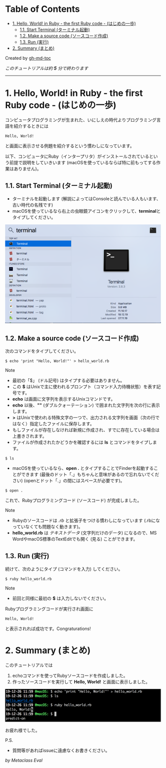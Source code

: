 
Table of Contents
=================

* [1\. Hello, World\! in Ruby \- the first Ruby code \- (はじめの一歩)](#1-hello-world-in-ruby---the-first-ruby-code---%E3%81%AF%E3%81%98%E3%82%81%E3%81%AE%E4%B8%80%E6%AD%A9)
  * [1\.1\. Start Terminal (ターミナル起動)](#11-start-terminal-%E3%82%BF%E3%83%BC%E3%83%9F%E3%83%8A%E3%83%AB%E8%B5%B7%E5%8B%95)
  * [1\.2\. Make a source code (ソースコード作成)](#12-make-a-source-code-%E3%82%BD%E3%83%BC%E3%82%B9%E3%82%B3%E3%83%BC%E3%83%89%E4%BD%9C%E6%88%90)
  * [1\.3\. Run (実行)](#13-run-%E5%AE%9F%E8%A1%8C)
* [2\. Summary (まとめ)](#2-summary-%E3%81%BE%E3%81%A8%E3%82%81)

Created by [gh-md-toc](https://github.com/ekalinin/github-markdown-toc.go)

*このチュートリアルは約 **5** 分で終わります*

----
# 1. Hello, World! in Ruby - the first Ruby code - (はじめの一歩)

コンピュータプログラミングが生まれた、いにしえの時代よりプログラミング言語を紹介するときには

```
Hello, World!
```

と画面に表示させる例題を紹介するという慣わしになっています。

以下、コンピュータにRuby（インタープリタ）がインストールされているという前提で説明をしていきいます (macOSを使っているならば特に前もってする作業はありません)。

## 1.1. Start Terminal (ターミナル起動)

* ターミナルを起動します (解説によってはConsoleと読んでいる人もいます、古い時代の名残です)
* macOSを使っているなら右上の虫眼鏡アイコンをクリックして、**terminal**とタイプしてください。

![terminal](https://github.com/metaclass-eval/ruby_programming/blob/master/png/terminal.png)

## 1.2. Make a source code (ソースコード作成)

次のコマンドをタイプしてください。

```
$ echo 'print "Hello, World!"' > hello_world.rb
```

Note
* 最初の「$」 (ドル記号) はタイプする必要はありません。
* この **$** はUnixで主に使われるプロンプト（コマンド入力待機状態）を表す記号です。
* **echo** は画面に文字列を表示するUnixコマンドです。
* **echo** 以後、**""** (ダブルクォーテーション) で囲まれた文字列を次の行に表示します。
* **>** はUnixで使われる特殊文字の一つで、出力される文字列を画面（次の行ではなく）指定したファイルに保存します。
* もしファイルが存在しなければ新規に作成され、すでに存在している場合は上書きされます。
* ファイルが作成されたかどうかを確認するには **ls** とコマンドをタイプします。

```
$ ls
```

* macOSを使っているなら、**open .** とタイプすることでFinderを起動することができます (最後のドット「.」もちゃんと意味があるので忘れないでください) (openとドット「.」の間にはスペースが必要です)。

```
$ open .
```

これで、Rubyプログラミングコード (ソースコード) が完成しました。

Note
* Rubyのソースコードは *.rb* と拡張子をつける慣わしになっています (.rbになっていなくても問題なく動きます)。
* **hello_world.rb** は *テキストデータ* (文字列だけのデータ) になるので、MS WordやmacOS標準のTextEditでも開く (見る) ことができます。

## 1.3. Run (実行)

続けて、次のようにタイプ (コマンドを入力) してください。

```
$ ruby hello_world.rb
```

Note
* 前回と同様に最初の **$** は入力しないでください。

Rubyプログラミングコードが実行され画面に

```
Hello, World!
```

と表示されれば成功です。Congraturations!

# 2. Summary (まとめ)

このチュートリアルでは

1. echoコマンドを使ってRubyソースコードを作成しました。
2. 作ったソースコードを実行して **Hello, World!** と画面に表示しました。

![hello_world](https://github.com/metaclass-eval/ruby_programming/blob/master/png/hello_world.png)


お疲れ様でした。

P.S.
* 質問等があればissueに遠慮なくお書きください。

*by Metaclass Eval*



